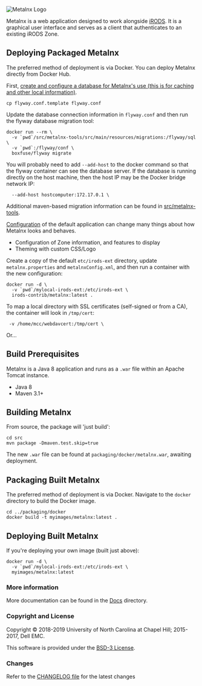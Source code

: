 ![Metalnx Logo](docs/IMAGES/mlx_logo_blue.png)

Metalnx is a web application designed to work alongside [iRODS](http://www.irods.org). It is a graphical user interface and serves as a client that authenticates to an existing iRODS Zone.


## Deploying Packaged Metalnx

The preferred method of deployment is via Docker.  You can deploy Metalnx directly from Docker Hub.

First, [create and configure a database for Metalnx's use (this is for caching and other local information)](src/metalnx-tools/README.md).

```
cp flyway.conf.template flyway.conf
```

Update the database connection information in `flyway.conf` and then run the flyway database migration tool:
```
docker run --rm \
  -v `pwd`/src/metalnx-tools/src/main/resources/migrations:/flyway/sql \
  -v `pwd`:/flyway/conf \
  boxfuse/flyway migrate
```

You will probably need to add `--add-host` to the docker command so that the flyway container can see the database server.
If the database is running directly on the host machine, then the host IP may be the Docker bridge network IP:
```
  --add-host hostcomputer:172.17.0.1 \
```

Additional maven-based migration information can be found in [src/metalnx-tools](src/metalnx-tools/README.md).


[Configuration](CONFIGURATION.md) of the default application can change many things about how Metalnx looks and behaves.
 - Configuration of Zone information, and features to display
 - Theming with custom CSS/Logo

Create a copy of the default `etc/irods-ext` directory, update `metalnx.properties` and `metalnxConfig.xml`, and then run a container with the new configuration:
```
docker run -d \
  -v `pwd`/mylocal-irods-ext:/etc/irods-ext \
  irods-contrib/metalnx:latest .
```

To map a local directory with SSL certificates (self-signed or from a CA), the container will look in `/tmp/cert`:
```
 -v /home/mcc/webdavcert:/tmp/cert \
```


Or...

## Build Prerequisites

Metalnx is a Java 8 application and runs as a `.war` file within an Apache Tomcat instance.

- Java 8
- Maven 3.1+

## Building Metalnx

From source, the package will 'just build':
```
cd src
mvn package -Dmaven.test.skip=true
```

The new `.war` file can be found at `packaging/docker/metalnx.war`, awaiting deployment.

## Packaging Built Metalnx

The preferred method of deployment is via Docker.  Navigate to the `docker` directory to build the Docker image.

```
cd ../packaging/docker
docker build -t myimages/metalnx:latest .
```

## Deploying Built Metalnx

If you're deploying your own image (built just above):

```
docker run -d \
  -v `pwd`/mylocal-irods-ext:/etc/irods-ext \
  myimages/metalnx:latest
```

### More information

More documentation can be found in the [Docs](docs) directory.

### Copyright and License

Copyright © 2018-2019 University of North Carolina at Chapel Hill; 2015-2017, Dell EMC.

This software is provided under the [BSD-3 License](LICENSE.md).

### Changes

Refer to the [CHANGELOG file](CHANGELOG.md) for the latest changes

